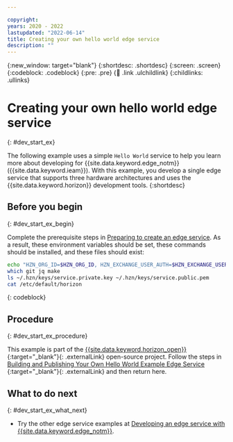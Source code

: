 ```yaml
---

copyright:
years: 2020 - 2022
lastupdated: "2022-06-14"
title: Creating your own hello world edge service
description: ""
---
```


{:new_window: target="blank"}
{:shortdesc: .shortdesc}
{:screen: .screen}
{:codeblock: .codeblock}
{:pre: .pre}
{:child: .link .ulchildlink}
{:childlinks: .ullinks}

# Creating your own hello world edge service
{: #dev_start_ex}

The following example uses a simple `Hello World` service to help you learn more about developing for {{site.data.keyword.edge_notm}} ({{site.data.keyword.ieam}}). With this example, you develop a single edge service that supports three hardware architectures and uses the {{site.data.keyword.horizon}} development tools.
{:shortdesc}

## Before you begin
{: #dev_start_ex_begin}

Complete the prerequisite steps in [Preparing to create an edge service](service_containers.md). As a result, these environment variables should be set, these commands should be installed, and these files should exist:

```bash
echo "HZN_ORG_ID=$HZN_ORG_ID, HZN_EXCHANGE_USER_AUTH=$HZN_EXCHANGE_USER_AUTH, DOCKER_HUB_ID=$DOCKER_HUB_ID"
which git jq make
ls ~/.hzn/keys/service.private.key ~/.hzn/keys/service.public.pem
cat /etc/default/horizon
```
{: codeblock}

## Procedure
{: #dev_start_ex_procedure}

This example is part of the [{{site.data.keyword.horizon_open}} ](https://github.com/open-horizon/){:target="_blank"}{: .externalLink} open-source project. Follow the steps in [Building and Publishing Your Own Hello World Example Edge Service ](https://github.com/open-horizon/examples/blob/master/edge/services/helloworld/CreateService.md#build-publish-your-hw){:target="_blank"}{: .externalLink} and then return here.

## What to do next
{: #dev_start_ex_what_next}

- Try the other edge service examples at [Developing an edge service with {{site.data.keyword.edge_notm}}](developing.md).
